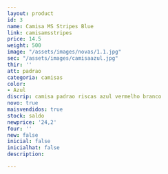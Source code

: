 ```yaml
---
layout: product
id: 3
name: Camisa MS Stripes Blue
link: camisamsstripes
price: 14.5
weight: 500
image: "/assets/images/novas/1.1.jpg"
sec: "/assets/images/camisaazul.jpg"
thir: ''
att: padrao
categoria: camisas
color:
- Azul
discrip: camisa padrao riscas azul vermelho branco
novo: true
maisvendidos: true
stock: saldo
newprice: '24,2'
four: ''
new: false
inicial: false
inicialhat: false
description: 

---
```

